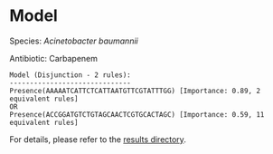 
# Model

Species: *Acinetobacter baumannii*

Antibiotic: Carbapenem

```
Model (Disjunction - 2 rules):
------------------------------
Presence(AAAAATCATTCTCATTAATGTTCGTATTTGG) [Importance: 0.89, 2 equivalent rules]
OR
Presence(ACCGGATGTCTGTAGCAACTCGTGCACTAGC) [Importance: 0.59, 11 equivalent rules]

```

For details, please refer to the [results directory](../../../../../results/scm_b/acinetobacter%20baumannii/carbapenem/repeat_3/).


